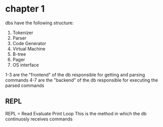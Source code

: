 # chapter 1

dbs have the following structure:

1. Tokenizer
2. Parser
3. Code Generator
4. Virtual Machine
5. B-tree
6. Pager
7. OS interface

1-3 are the "frontend" of the db responsible for getting and parsing commands
4-7 are the "backend" of the db responsible for executing the parsed commands

## REPL

REPL = Read Evaluate Print Loop
This is the method in which the db continuosly receives commands
